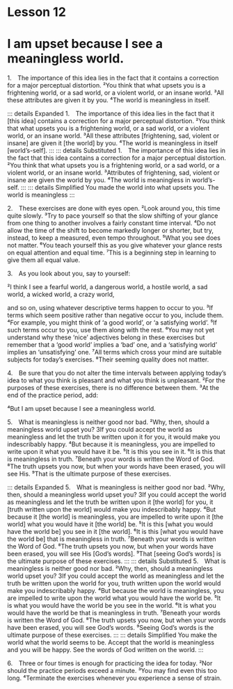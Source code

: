 # Lesson 12

# I am upset because I see a meaningless world.

<a name=w-pi-12-1></a>1.&emsp;The importance of this idea lies in the fact that it contains a correction for a major perceptual distortion. ²You think that what upsets you is a frightening world, or a sad world, or a violent world, or an insane world. ³All these attributes are given it by you. ⁴The world is meaningless in itself.


::: details Expanded
1.&emsp;The importance of this idea lies in the fact that it [this idea] contains a correction for a major perceptual distortion. ²You think that what upsets you is a frightening world, or a sad world, or a violent world, or an insane world. ³All these attributes [frightening, sad, violent or insane] are given it [the world] by you. ⁴The world is meaningless in itself [world’s-self].
:::
::: details Substituted
1.&emsp;The importance of this idea lies in the fact that this idea contains a correction for a major perceptual distortion. ²You think that what upsets you is a frightening world, or a sad world, or a violent world, or an insane world. ³Attributes of frightening, sad, violent or insane are given the world by you. ⁴The world is meaningless in world’s-self.
:::
::: details Simplified
You made the world into what upsets you. The world is meaningless
:::



<a name=w-pi-12-2></a>2.&emsp;These exercises are done with eyes open. ²Look around you, this time quite slowly. ³Try to pace yourself so that the slow shifting of your glance from one thing to another involves a fairly constant time interval. ⁴Do not allow the time of the shift to become markedly longer or shorter, but try, instead, to keep a measured, even tempo throughout. ⁵What you see does not matter. ⁶You teach yourself this as you give whatever your glance rests on equal attention and equal time. ⁷This is a beginning step in learning to give them all equal value.

<a name=w-pi-12-3></a>3.&emsp;As you look about you, say to yourself:

<div class="indented italic">

²I think I see a fearful world, a dangerous world, a hostile world, a sad world, a wicked world, a crazy world,

</div>

and so on, using whatever descriptive terms happen to occur to you. ³If terms which seem positive rather than negative occur to you, include them. ⁴For example, you might think of ‘a good world’, or ‘a satisfying world’. ⁵If such terms occur to you, use them along with the rest. ⁶You may not yet understand why these ‘nice’ adjectives belong in these exercises but remember that a ‘good world’ implies a ‘bad’ one, and a ‘satisfying world’ implies an ‘unsatisfying’ one. ⁷All terms which cross your mind are suitable subjects for today’s exercises. ⁸Their seeming quality does not matter.

<a name=w-pi-12-4></a>4.&emsp;Be sure that you do not alter the time intervals between applying today’s idea to what you think is pleasant and what you think is unpleasant. ²For the purposes of these exercises, there is no difference between them. ³At the end of the practice period, add:

<div class="indented italic">

⁴But I am upset because I see a meaningless world.

</div>

<a name=w-pi-12-5></a>5.&emsp;What is meaningless is neither good nor bad. ²Why, then, should a meaningless world upset you? 3If you could accept the world as meaningless and let the truth be written upon it for you, it would make you indescribably happy. ⁴But because it is meaningless, you are impelled to write upon it what you would have it be. ⁵It is this you see in it. ⁶It is this that is meaningless in truth. ⁷Beneath your words is written the Word of God. ⁸The truth upsets you now, but when your words have been erased, you will see His. ⁹That is the ultimate purpose of these exercises.


::: details Expanded
5.&emsp;What is meaningless is neither good nor bad. ²Why, then, should a meaningless world upset you? 3If you could accept the world as meaningless and let the truth be written upon it [the world] for you, it [truth written upon the world] would make you indescribably happy. ⁴But because it [the world] is meaningless, you are impelled to write upon it [the world] what you would have it [the world] be. ⁵It is this [what you would have the world be] you see in it [the world]. ⁶It is this [what you would have the world be] that is meaningless in truth. ⁷Beneath your words is written the Word of God. ⁸The truth upsets you now, but when your words have been erased, you will see His [God’s words]. ⁹That [seeing God’s words] is the ultimate purpose of these exercises.
:::
::: details Substituted
5.&emsp;What is meaningless is neither good nor bad. ²Why, then, should a meaningless world upset you? 3If you could accept the world as meaningless and let the truth be written upon the world for you, truth written upon the world would make you indescribably happy. ⁴But because the world is meaningless, you are impelled to write upon the world what you would have the world be. ⁵It is what you would have the world be you see in the world. ⁶It is what you would have the world be that is meaningless in truth. ⁷Beneath your words is written the Word of God. ⁸The truth upsets you now, but when your words have been erased, you will see God’s words. ⁹Seeing God’s words is the ultimate purpose of these exercises.
:::
::: details Simplified
You make the world what the world seems to be. Accept that the world is meaningless and you will be happy. See the words of God written on the world.
:::


<a name=w-pi-12-6></a>6.&emsp;Three or four times is enough for practicing the idea for today. ²Nor should the practice periods exceed a minute. ³You may find even this too long. ⁴Terminate the exercises whenever you experience a sense of strain.